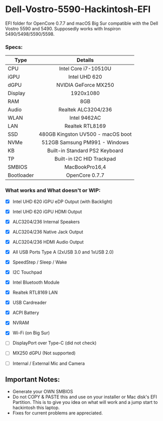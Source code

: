 # Dell-Vostro-5590-Hackintosh-EFI
EFI folder for OpenCore 0.7.7 and macOS Big Sur compatible with the Dell Vostro 5590 and 5490. Supposedly works with Inspiron 5490/5498/5590/5598.

### Specs:
Type | Details
| -------------- |:----------------------------:|
CPU | Intel Core i7-10510U
iGPU | Intel UHD 620
dGPU | NVIDIA GeForce MX250
Display | 1920x1080
RAM | 8GB
Audio | Realtek ALC3204/236
WLAN | Intel 9462AC
LAN | Realtek RTL8169
SSD | 480GB Kingston UV500 - macOS boot
NVMe | 512GB Samsung PM991 - Windows
KB | Built-in Standard PS2 Keyboard
TP | Built-in I2C HID Trackpad
SMBIOS | MacBookPro16,4
Bootloader | OpenCore 0.7.7

### What works and What doesn't or WIP:
- [x] Intel UHD 620 iGPU eDP Output (with Backlight)
- [x] Intel UHD 620 iGPU HDMI Output
- [x] ALC3204/236 Internal Speakers
- [x] ALC3204/236 Native Jack Output
- [x] ALC3204/236 HDMI Audio Output
- [x] All USB Ports Type A (2xUSB 3.0 and 1xUSB 2.0)
- [x] SpeedStep / Sleep / Wake
- [x] I2C Touchpad
- [x] Intel Bluetooth Module
- [x] Realtek RTL8169 LAN
- [x] USB Cardreader
- [x] ACPI Battery
- [x] NVRAM
- [x] Wi-Fi (on Big Sur)

- [ ] DisplayPort over Type-C (did not check)
- [ ] MX250 dGPU (Not supported)
- [ ] Internal / External Mic and Camera

## Important Notes:
- Generate your OWN SMBIOS
- Do not COPY & PASTE this and use on your installer or Mac disk's EFI Partition. This is to give you idea on what will work and a jump start to hackintosh this laptop.
- Fixes for current problems are appreciated.
